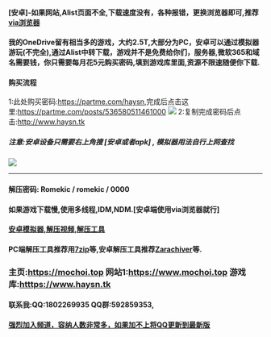 #### [安卓]-如果网站,Alist页面不全,下载速度没有，各种报错，更换浏览器即可,推荐[via浏览器](https://viayoo.com/zh-cn)<br>
#### 我的OneDrive留有相当多的游戏，大约2.5T,大部分为PC，安卓可以通过模拟器游玩(不完全),通过Alist中转下载，游戏并不是免费给你们，服务器,微软365和域名需要钱，你只需要每月花5元购买密码,填到游戏库里面,资源不限速随便你下载.<br>
#### 购买流程
1:此处购买密码:<https://partme.com/haysn>,完成后点击这里:<https://partme.com/posts/536580511461000>
![](https://cdn.staticaly.com/gh/romekic/tc@master/ZY/1.webp)
2:复制完成密码后点击:<http://www.haysn.tk> <br>
##### 注意:安卓设备只需要右上角搜 [安卓或者apk] , 模拟器用法自行上网查找
![](https://cdn.staticaly.com/gh/romekic/tc@master/ZY/2.webp)
***
#### 解压密码: Romekic / romekic / 0000
#### 如果游戏下载慢,使用多线程,IDM,NDM.[安卓端使用via浏览器就行]
#### [安卓模拟器,解压视频,解压工具](http://www.haysn.tk/Rubbish)
#### PC端解压工具推荐用[7zip](https://experiments-alicdn.sparanoid.net/7z/7z2201-x64.exe)等,安卓解压工具推荐[Zarachiver](http://www.haysn.tk/Rubbish/APK)等.

### 主页:<https://mochoi.top>   网站1:<https://www.mochoi.top> 游戏库:<htttps://www.haysn.tk>
#### 联系我:QQ:1802269935  QQ群:592859353,
#### [强烈加入频道，容纳人数非常多，如果加不上将QQ更新到最新版](https://pd.qq.com/s/10yy3rpgj)
